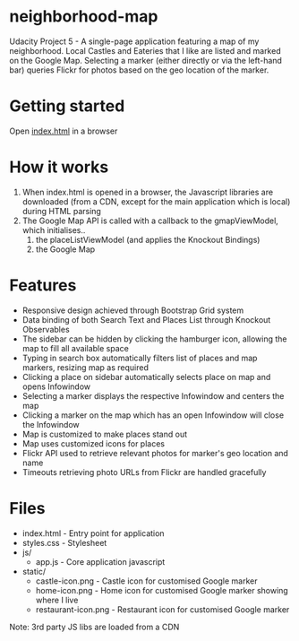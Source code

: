 # neighborhood-map
Udacity Project 5 - A single-page application featuring a map of my 
neighborhood. Local Castles and Eateries that I like are listed and 
marked on the Google Map. Selecting a marker (either directly or 
via the left-hand bar) queries Flickr for photos based on the geo 
location of the marker.

# Getting started
Open [index.html](index.html) in a browser

# How it works
1) When index.html is opened in a browser, the Javascript libraries are downloaded (from a CDN, except for the 
main application which is local) during HTML parsing
2) The Google Map API is called with a callback to the gmapViewModel, which initialises..
    1) the placeListViewModel (and applies the Knockout Bindings)
    2) the Google Map

# Features
* Responsive design achieved through Bootstrap Grid system
* Data binding of both Search Text and Places List through Knockout Observables
* The sidebar can be hidden by clicking the hamburger icon, allowing the map to fill all available space
* Typing in search box automatically filters list of places and map markers, resizing map as required
* Clicking a place on sidebar automatically selects place on map and opens Infowindow
* Selecting a marker displays the respective Infowindow and centers the map
* Clicking a marker on the map which has an open Infowindow will close the Infowindow
* Map is customized to make places stand out
* Map uses customized icons for places
* Flickr API used to retrieve relevant photos for marker's geo location and name
* Timeouts retrieving photo URLs from Flickr are handled gracefully

# Files
* index.html - Entry point for application
* styles.css - Stylesheet
* js/
    * app.js - Core application javascript
* static/
    * castle-icon.png - Castle icon for customised Google marker
    * home-icon.png - Home icon for customised Google marker showing where I live
    * restaurant-icon.png - Restaurant icon for customised Google marker

Note: 3rd party JS libs are loaded from a CDN
